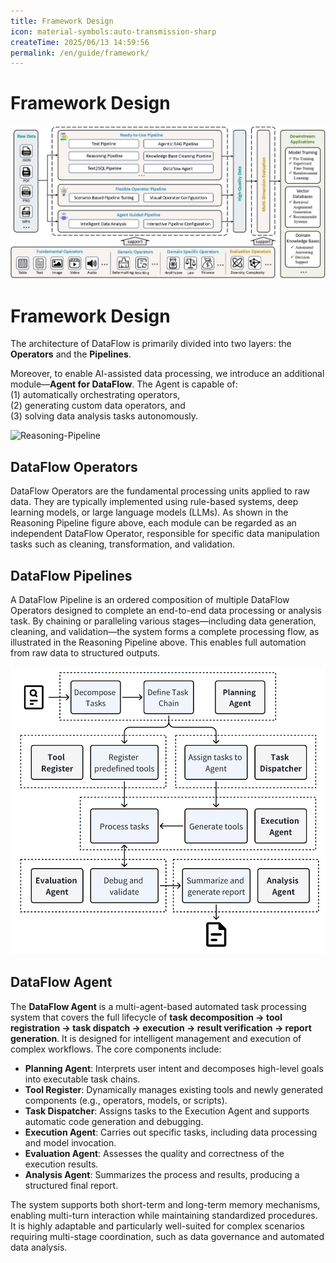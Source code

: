 ```yaml
---
title: Framework Design  
icon: material-symbols:auto-transmission-sharp
createTime: 2025/06/13 14:59:56  
permalink: /en/guide/framework/  
---  
```

# Framework Design  

![Dataflow-Framework](/dataflow_framework.jpg)

# Framework Design

The architecture of DataFlow is primarily divided into two layers: the **Operators** and the **Pipelines**.

Moreover, to enable AI-assisted data processing, we introduce an additional module—**Agent for DataFlow**. The Agent is capable of:  
(1) automatically orchestrating operators,  
(2) generating custom data operators, and  
(3) solving data analysis tasks autonomously.

![Reasoning-Pipeline](/Reasoning_Pipeline.jpg)

## DataFlow Operators

DataFlow Operators are the fundamental processing units applied to raw data. They are typically implemented using rule-based systems, deep learning models, or large language models (LLMs). As shown in the Reasoning Pipeline figure above, each module can be regarded as an independent DataFlow Operator, responsible for specific data manipulation tasks such as cleaning, transformation, and validation.

## DataFlow Pipelines

A DataFlow Pipeline is an ordered composition of multiple DataFlow Operators designed to complete an end-to-end data processing or analysis task. By chaining or paralleling various stages—including data generation, cleaning, and validation—the system forms a complete processing flow, as illustrated in the Reasoning Pipeline above. This enables full automation from raw data to structured outputs.

![Dataflow-Agent](/agent_en.png)

## DataFlow Agent

The **DataFlow Agent** is a multi-agent-based automated task processing system that covers the full lifecycle of **task decomposition → tool registration → task dispatch → execution → result verification → report generation**. It is designed for intelligent management and execution of complex workflows. The core components include:

- **Planning Agent**: Interprets user intent and decomposes high-level goals into executable task chains.
- **Tool Register**: Dynamically manages existing tools and newly generated components (e.g., operators, models, or scripts).
- **Task Dispatcher**: Assigns tasks to the Execution Agent and supports automatic code generation and debugging.
- **Execution Agent**: Carries out specific tasks, including data processing and model invocation.
- **Evaluation Agent**: Assesses the quality and correctness of the execution results.
- **Analysis Agent**: Summarizes the process and results, producing a structured final report.

The system supports both short-term and long-term memory mechanisms, enabling multi-turn interaction while maintaining standardized procedures. It is highly adaptable and particularly well-suited for complex scenarios requiring multi-stage coordination, such as data governance and automated data analysis.
